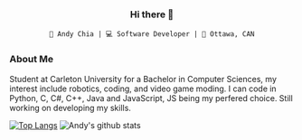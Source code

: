 <div align="center">

### Hi there 👋


    🌇 Andy Chia | 💻 Software Developer | 🌌 Ottawa, CAN


</div>

### About Me

Student at Carleton University for a Bachelor in Computer Sciences, my interest include robotics, coding, and video game moding. I can code in Python, C, C#, C++, Java and JavaScript, JS being my perfered choice. Still working on developing my skills.

[![Top Langs](https://github-readme-stats.vercel.app/api/top-langs/?username=chia591)](https://github.com/anuraghazra/github-readme-stats)
![Andy's github stats](https://github-readme-stats.vercel.app/api/?username=chia591&show_icons=true&title_color=1F75C8&icon_color=2AA410&text_color=043667&bg_color=ffffff&hide=issues,contribs) 
